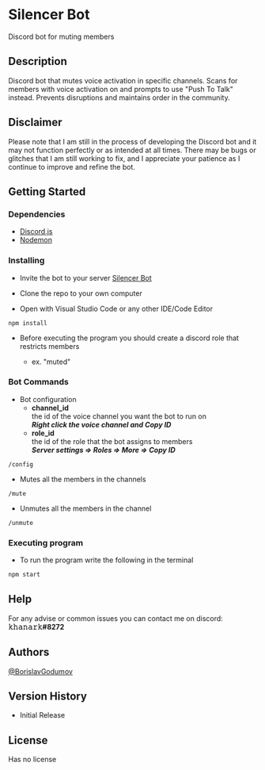 # Silencer Bot

Discord bot for muting members

## Description

Discord bot that mutes voice activation in specific channels. Scans for members with voice activation on and prompts to use "Push To Talk" instead. Prevents disruptions and maintains order in the community.

## Disclaimer

Please note that I am still in the process of developing the Discord bot and it may not function perfectly or as intended at all times. There may be bugs or glitches that I am still working to fix, and I appreciate your patience as I continue to improve and refine the bot.

## Getting Started

### Dependencies

- [Discord.js](https://discord.js.org/#)
- [Nodemon](https://nodemon.io)

### Installing

- Invite the bot to your server
  [Silencer Bot](https://discord.com/api/oauth2/authorize?client_id=1081518265588797531&permissions=4398046511095&scope=bot)

- Clone the repo to your own computer
- Open with Visual Studio Code or any other IDE/Code Editor

```
npm install
```

- Before executing the program you should create a discord role that restricts members

  - ex. "muted"

### Bot Commands

- Bot configuration
  - **channel_id**  
    the id of the voice channel you want the bot to run on  
    **_Right click the voice channel and Copy ID_**
  - **role_id**  
    the id of the role that the bot assigns to members  
    **_Server settings => Roles => More => Copy ID_**

```
/config
```

- Mutes all the members in the channels

```
/mute
```

- Unmutes all the members in the channel

```
/unmute
```

### Executing program

- To run the program write the following in the terminal

```bash
npm start
```

## Help

For any advise or common issues you can contact me on discord:
**𝚔𝚑𝚊𝚗𝚊𝚛𝚔#8272**

## Authors

[@BorislavGodumov](https://www.linkedin.com/in/borislav-godumov-7245b61a2/)

## Version History

- Initial Release

## License

Has no license
